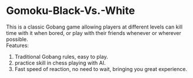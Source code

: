 # Gomoku-Black-Vs.-White

This is a classic Gobang game allowing players at different levels can kill time with it when bored, or play with their friends whenever or wherever possible.  
Features: 
1) Traditional Gobang rules, easy to play. 
2) practice skill in chess playing with AI. 
3) Fast speed of reaction, no need to wait, bringing you great experience.
